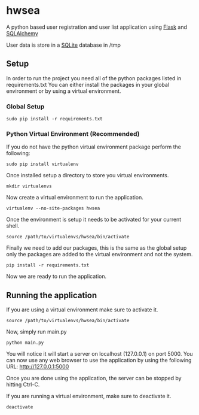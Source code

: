 # hwsea
A python based user registration and user list application using [Flask](http://flask.pocoo.org) and [SQLAlchemy](http://www.sqlalchemy.org)

User data is store in a [SQLite](http://www.sqlite.org) database in /tmp

## Setup
In order to run the project you need all of the python packages listed in requirements.txt
You can either install the packages in your global environment or by using a virtual environment.

### Global Setup
```sudo pip install -r requirements.txt```

### Python Virtual Environment (Recommended)
If you do not have the python virtual environment package perform the following:

```sudo pip install virtualenv```

Once installed setup a directory to store you virtual environments.

```mkdir virtualenvs```

Now create a virtual environment to run the application.

```virtualenv --no-site-packages hwsea```

Once the environment is setup it needs to be activated for your current shell.

```source /path/to/virtualenvs/hwsea/bin/activate```

Finally we need to add our packages, this is the same as the global setup only the packages are added to the virtual environment and not the system.

```pip install -r requirements.txt```

Now we are ready to run the application.

## Running the application
If you are using a virtual environment make sure to activate it.

```source /path/to/virtualenvs/hwsea/bin/activate```

Now, simply run main.py

```python main.py```

You will notice it will start a server on localhost (127.0.0.1) on port 5000. You can now use any web browser to use the application by using the following URL: http://127.0.0.1:5000

Once you are done using the application, the server can be stopped by hitting Ctrl-C.

If you are running a virtual environment, make sure to deactivate it.

``` deactivate ```
